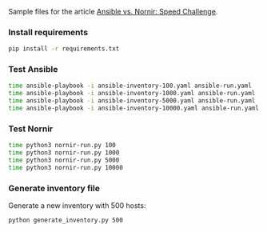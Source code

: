 Sample files for the article [Ansible vs. Nornir: Speed Challenge](https://networklore.com/ansible-nornir-speed/).

### Install requirements

```bash
pip install -r requirements.txt
```

### Test Ansible

```bash
time ansible-playbook -i ansible-inventory-100.yaml ansible-run.yaml
time ansible-playbook -i ansible-inventory-1000.yaml ansible-run.yaml
time ansible-playbook -i ansible-inventory-5000.yaml ansible-run.yaml
time ansible-playbook -i ansible-inventory-10000.yaml ansible-run.yaml
```

### Test Nornir
```bash
time python3 nornir-run.py 100
time python3 nornir-run.py 1000
time python3 nornir-run.py 5000
time python3 nornir-run.py 10000
```

### Generate inventory file

Generate a new inventory with 500 hosts:

```bash
python generate_inventory.py 500
```

